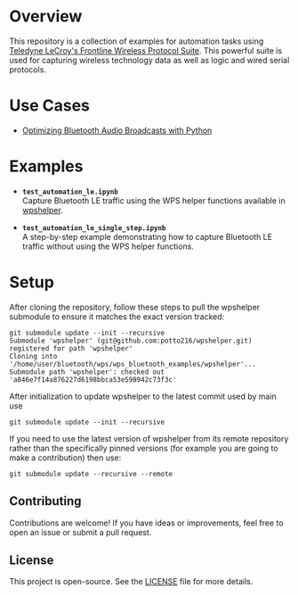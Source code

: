 # Overview

This repository is a collection of examples for automation tasks using [Teledyne LeCroy's Frontline Wireless Protocol Suite](https://www.teledynelecroy.com/support/softwaredownload/psgdocuments.aspx?standardid=2&mseries=671). This powerful suite is used for capturing wireless technology data as well as logic and wired serial protocols.

# Use Cases

- [Optimizing Bluetooth Audio Broadcasts with Python](usecase/README.md)


# Examples

- **`test_automation_le.ipynb`**  
  Capture Bluetooth LE traffic using the WPS helper functions available in [wpshelper](https://github.com/potto216/wpshelper).

- **`test_automation_le_single_step.ipynb`**  
  A step-by-step example demonstrating how to capture Bluetooth LE traffic without using the WPS helper functions.


# Setup

After cloning the repository, follow these steps to pull the wpshelper submodule to ensure it matches the exact version tracked:
```
git submodule update --init --recursive
Submodule 'wpshelper' (git@github.com:potto216/wpshelper.git) registered for path 'wpshelper'
Cloning into '/home/user/bluetooth/wps/wps_bluetooth_examples/wpshelper'...
Submodule path 'wpshelper': checked out 'a846e7f14a876227d6198bbca53e598942c73f3c'
```

After initialization to update wpshelper to the latest commit used by main use
```
git submodule update --init --recursive
```

If you need to use the latest version of wpshelper from its remote repository rather than the specifically pinned versions (for example you are going to make a contribution) then use:
```
git submodule update --recursive --remote
```

## Contributing

Contributions are welcome! If you have ideas or improvements, feel free to open an issue or submit a pull request.

## License

This project is open-source. See the [LICENSE](LICENSE.md) file for more details.
